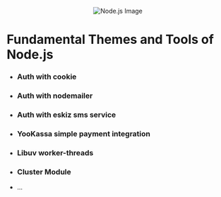 


<p align="center">
  <img src="https://static-00.iconduck.com/assets.00/node-js-icon-454x512-nztofx17.png" alt="Node.js Image">
</p>


# Fundamental Themes and Tools of Node.js

- ### Auth with cookie
- ### Auth with nodemailer
- ### Auth with eskiz sms service
- ### YooKassa simple payment integration
- ### Libuv worker-threads
- ### Cluster Module 

- ...
